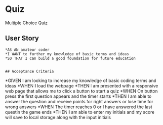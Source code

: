 # Quiz
Multiple Choice Quiz

## User Story

```
*AS AN amateur coder
*I WANT to further my knowledge of basic terms and ideas
*SO THAT I can build a good foundation for future education


## Acceptance Criteria

```
*GIVEN I am looking to increase my knowledge of basic coding terms and ideas
*WHEN I load the webpage
*THEN I am presented with a responsive web page that allows me to click a button to start a quiz
*WHEN On button press the first question appears and the timer starts
*THEN I am able to answer the question and receive points for right answers or lose time for wrong answers
*WHEN The timer reaches 0 or I have answered the last questin the game ends
*THEN I am able to enter my initials and my score will save to local storage along with the input initials
